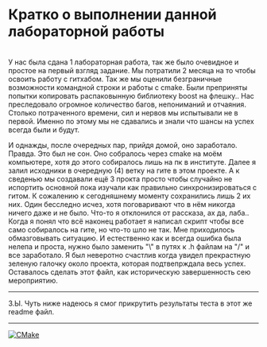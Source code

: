 #  Кратко о выполнении данной лабораторной работы #
<br/>
  У нас была сдана 1 лабораторная работа, так же было очевидное и простое на первый взгляд задание. Мы потратили 2 месяца на то чтобы освоить работу с гитхабом. Так же мы оценили безграничные возможности командной строки и работы с cmake. Были преприняты попытки копировать распаковынную библиотеку boost на флешку.. Нас преследовало огромное количество багов, непониманий и отчаяния. Столько потраченного времени, сил и нервов мы испытывали не в первой. Именно по этому мы не сдавались и знали что шансы на успех всегда были и будут.  
  
  И однажды, после очередных пар, прийдя домой, оно заработало. Правда. Это был не сон. Оно собралось через cmake на моём компьютере, хотя до этого собиралось лишь на пк в институте. Далее я залил исходники в очередную (4) ветку на гите в этом проекте. А к сведенью мы создавали ещё 3 прокта просто чтобы случайно не испортить основной пока изучали как правильно синхронизироваться с гитом. К сожалению к сегодняшнему моменту сохранились лишь 2 их них. Один бесследно исчез, хотя поговаривают что в нём никогда ничего даже и не было. Что-то я отклонился от рассказа, ах да, лаба.. Когда я понял что всё наконец работает я написал скрипт чтобы все само собиралось на гите, но что-то шло не так. Мне приходилось обмазговывать ситуацию. И естественно как и всегда ошибка была нелепа и проста, нужно было заменить "\\" в путях к .h файлам на "/" и все заработало. Я был неверотно счастлив когда увидел прекрастную зеленую галочку около проекта, которая подтвепрждала весь успех. Оставалось сделать этот файл, как историческую завершенность сею мероприятию. 

***
З.Ы. Чуть ниже надеюсь я смог прикрутить результаты теста в этот же readme файл.
***

[![CMake](https://github.com/BR4ECJlAB/Labaratory_2/actions/workflows/cmake.yml/badge.svg)](https://github.com/BR4ECJlAB/Labaratory_2/actions/workflows/cmake.yml)
